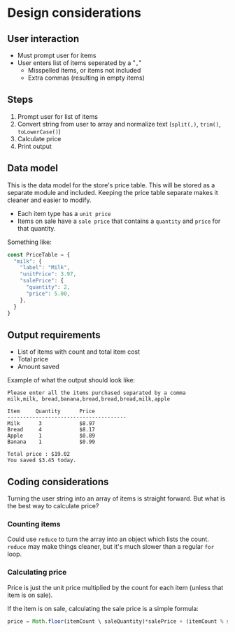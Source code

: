 # Design considerations


## User interaction

- Must prompt user for items
- User enters list of items seperated by a "`,`"
  - Misspelled items, or items not included
  - Extra commas (resulting in empty items)

## Steps
1. Prompt user for list of items
2. Convert string from user to array and normalize text (`split(,)`, `trim()`, `toLowerCase()`)
3. Calculate price
4. Print output


## Data model

This is the data model for the store's price table. This will be stored as a separate module and included. Keeping the price table separate makes it cleaner and easier to modify.
- Each item type has a `unit price`
- Items on sale have a `sale price` that contains a `quantity` and `price` for that quantity.

Something like:
```javascript
const PriceTable = {
  "milk": {
    "label": "Milk",
    "unitPrice": 3.97,
    "salePrice": {
      "quantity": 2,
      "price": 5.00,
    },
  }
}
```

## Output requirements

- List of items with count and total item cost
- Total price
- Amount saved

Example of what the output should look like:

```
Please enter all the items purchased separated by a comma
milk,milk, bread,banana,bread,bread,bread,milk,apple

Item     Quantity      Price
--------------------------------------
Milk      3            $8.97
Bread     4            $8.17
Apple     1            $0.89
Banana    1            $0.99  

Total price : $19.02
You saved $3.45 today.
```


## Coding considerations

Turning the user string into an array of items is straight forward. But what is the best way to calculate price?

### Counting items
Could use `reduce` to turn the array into an object which lists the count. `reduce` may make things cleaner, but it's much slower than a regular `for` loop. 

### Calculating price
Price is just the unit price multiplied by the count for each item (unless that item is on sale). 

If the item is on sale, calculating the sale price is a simple formula:

```javascript
price = Math.floor(itemCount \ saleQuantity)*salePrice + (itemCount % saleQuantity)*unitPrice
```
